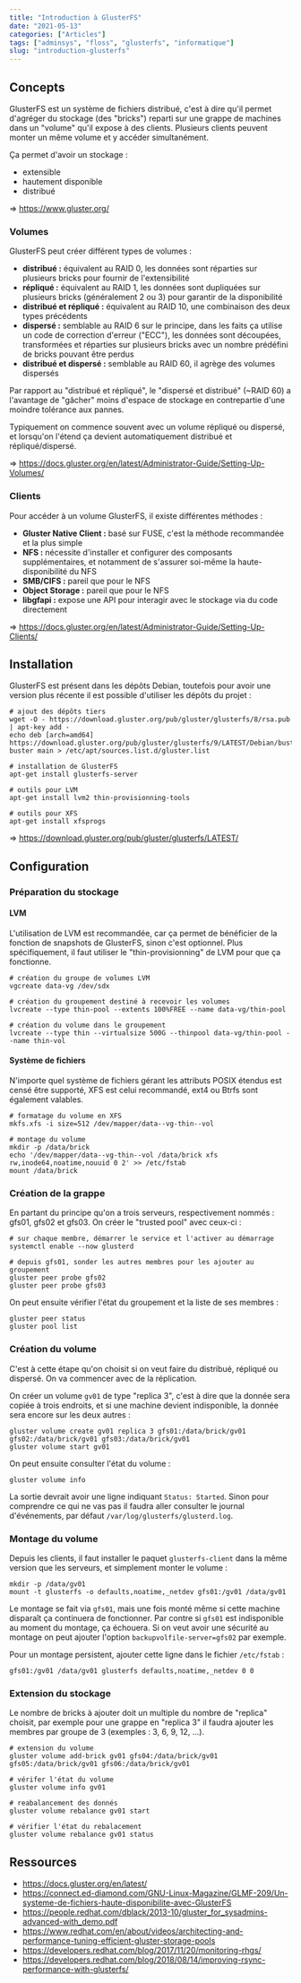 ```yaml
---
title: "Introduction à GlusterFS"
date: "2021-05-13"
categories: ["Articles"]
tags: ["adminsys", "floss", "glusterfs", "informatique"]
slug: "introduction-glusterfs"
---
```


## Concepts

GlusterFS est un système de fichiers distribué, c'est à dire qu'il permet
d'agréger du stockage (des "bricks") reparti sur une grappe de machines dans un
"volume" qu'il expose à des clients. Plusieurs clients peuvent monter un même
volume et y accéder simultanément.

Ça permet d'avoir un stockage :

* extensible
* hautement disponible
* distribué

=> <https://www.gluster.org/>

### Volumes

GlusterFS peut créer différent types de volumes :

* **distribué :** équivalent au RAID 0, les données sont réparties sur plusieurs
  bricks pour fournir de l'extensibilité
* **répliqué :** équivalent au RAID 1, les données sont dupliquées sur plusieurs
  bricks (généralement 2 ou 3) pour garantir de la disponibilité
* **distribué et répliqué :** équivalent au RAID 10, une combinaison des deux types
  précédents
* **dispersé :** semblable au RAID 6 sur le principe, dans les faits ça utilise un
  code de correction d'erreur ("ECC"), les données sont découpées, transformées
  et réparties sur plusieurs bricks avec un nombre prédéfini de bricks pouvant
  être perdus
* **distribué et dispersé :** semblable au RAID 60, il agrège des volumes dispersés

Par rapport au "distribué et répliqué", le "dispersé et distribué" (~RAID 60) a 
l'avantage de "gâcher" moins d'espace de stockage en contrepartie d'une moindre
tolérance aux pannes.

Typiquement on commence souvent avec un volume répliqué ou dispersé, et
lorsqu'on l'étend ça devient automatiquement distribué et répliqué/dispersé.

=> <https://docs.gluster.org/en/latest/Administrator-Guide/Setting-Up-Volumes/>

### Clients

Pour accéder à un volume GlusterFS, il existe différentes méthodes :

* **Gluster Native Client :** basé sur FUSE, c'est la méthode recommandée et la
  plus simple
* **NFS :** nécessite d'installer et configurer des composants supplémentaires, et
  notamment de s'assurer soi-même la haute-disponibilité du NFS
* **SMB/CIFS :** pareil que pour le NFS
* **Object Storage :** pareil que pour le NFS
* **libgfapi :** expose une API pour interagir avec le stockage via du code
  directement

=> <https://docs.gluster.org/en/latest/Administrator-Guide/Setting-Up-Clients/>

## Installation

GlusterFS est présent dans les dépôts Debian, toutefois pour avoir une version
plus récente il est possible d'utiliser les dépôts du projet :

```
# ajout des dépôts tiers
wget -O - https://download.gluster.org/pub/gluster/glusterfs/8/rsa.pub | apt-key add -
echo deb [arch=amd64] https://download.gluster.org/pub/gluster/glusterfs/9/LATEST/Debian/buster/amd64/apt buster main > /etc/apt/sources.list.d/gluster.list

# installation de GlusterFS
apt-get install glusterfs-server

# outils pour LVM
apt-get install lvm2 thin-provisionning-tools

# outils pour XFS
apt-get install xfsprogs
```

=> <https://download.gluster.org/pub/gluster/glusterfs/LATEST/>

## Configuration

### Préparation du stockage

#### LVM

L'utilisation de LVM est recommandée, car ça permet de bénéficier de la
fonction de snapshots de GlusterFS, sinon c'est optionnel. Plus spécifiquement,
il faut utiliser le "thin-provisionning" de LVM pour que ça fonctionne.

```
# création du groupe de volumes LVM
vgcreate data-vg /dev/sdx

# création du groupement destiné à recevoir les volumes
lvcreate --type thin-pool --extents 100%FREE --name data-vg/thin-pool

# création du volume dans le groupement
lvcreate --type thin --virtualsize 500G --thinpool data-vg/thin-pool --name thin-vol
```

#### Système de fichiers

N'importe quel système de fichiers gérant les attributs POSIX étendus est censé
être supporté, XFS est celui recommandé, ext4 ou Btrfs sont également valables.

```
# formatage du volume en XFS
mkfs.xfs -i size=512 /dev/mapper/data--vg-thin--vol

# montage du volume
mkdir -p /data/brick
echo '/dev/mapper/data--vg-thin--vol /data/brick xfs rw,inode64,noatime,nouuid 0 2' >> /etc/fstab
mount /data/brick
```

### Création de la grappe

En partant du principe qu'on a trois serveurs, respectivement nommés : gfs01,
gfs02 et gfs03. On créer le "trusted pool" avec ceux-ci :

```
# sur chaque membre, démarrer le service et l'activer au démarrage
systemctl enable --now glusterd

# depuis gfs01, sonder les autres membres pour les ajouter au groupement
gluster peer probe gfs02
gluster peer probe gfs03
```

On peut ensuite vérifier l'état du groupement et la liste de ses membres :

```
gluster peer status
gluster pool list
```

### Création du volume

C'est à cette étape qu'on choisit si on veut faire du distribué, répliqué ou
dispersé. On va commencer avec de la réplication.

On créer un volume `gv01` de type "replica 3", c'est à dire que la donnée sera
copiée à trois endroits, et si une machine devient indisponible, la donnée sera
encore sur les deux autres :

```
gluster volume create gv01 replica 3 gfs01:/data/brick/gv01 gfs02:/data/brick/gv01 gfs03:/data/brick/gv01
gluster volume start gv01
```

On peut ensuite consulter l'état du volume :

```
gluster volume info
```

La sortie devrait avoir une ligne indiquant `Status: Started`. Sinon pour
comprendre ce qui ne vas pas il faudra aller consulter le journal d'événements,
par défaut `/var/log/glusterfs/glusterd.log`.

### Montage du volume

Depuis les clients, il faut installer le paquet `glusterfs-client` dans la même
version que les serveurs, et simplement monter le volume :

```
mkdir -p /data/gv01
mount -t glusterfs -o defaults,noatime,_netdev gfs01:/gv01 /data/gv01
```

Le montage se fait via `gfs01`, mais une fois monté même si cette machine
disparaît ça continuera de fonctionner. Par contre si `gfs01` est indisponible
au moment du montage, ça échouera. Si on veut avoir une sécurité au montage on
peut ajouter l'option `backupvolfile-server=gfs02` par exemple.

Pour un montage persistent, ajouter cette ligne dans le fichier `/etc/fstab` :

```
gfs01:/gv01 /data/gv01 glusterfs defaults,noatime,_netdev 0 0
```

### Extension du stockage

Le nombre de bricks à ajouter doit un multiple du nombre de "replica" choisit,
par exemple pour une grappe en "replica 3" il faudra ajouter les membres par
groupe de 3 (exemples : 3, 6, 9, 12, ...).

```
# extension du volume
gluster volume add-brick gv01 gfs04:/data/brick/gv01 gfs05:/data/brick/gv01 gfs06:/data/brick/gv01

# vérifer l'état du volume
gluster volume info gv01

# reabalancement des donnés
gluster volume rebalance gv01 start

# vérifier l'état du rebalacement
gluster volume rebalance gv01 status
```

## Ressources

* <https://docs.gluster.org/en/latest/>
* <https://connect.ed-diamond.com/GNU-Linux-Magazine/GLMF-209/Un-systeme-de-fichiers-haute-disponibilite-avec-GlusterFS>
* <https://people.redhat.com/dblack/2013-10/gluster_for_sysadmins-advanced-with_demo.pdf>
* <https://www.redhat.com/en/about/videos/architecting-and-performance-tuning-efficient-gluster-storage-pools>
* <https://developers.redhat.com/blog/2017/11/20/monitoring-rhgs/>
* <https://developers.redhat.com/blog/2018/08/14/improving-rsync-performance-with-glusterfs/>

<!--
vim: spell spelllang=fr
-->
